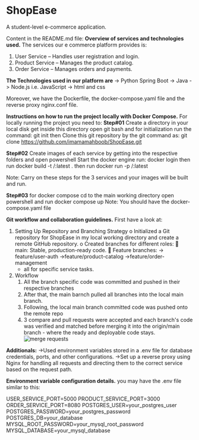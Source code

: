 # ShopEase
A student-level e-commerce application.

Content in the README.md file:
**Overview of services and technologies used.**
The services our e commerce platform provides is:
  1. User Service – Handles user registration and login. 
  2. Product Service – Manages the product catalog. 
  3. Order Service – Manages orders and payments.

**The Technologies used in our platform are**
-> Python Spring Boot
-> Java
-> Node.js i.e. JavaScript
-> html and css

Moreover, we have the Dockerfile, the docker-compose.yaml file and the reverse proxy nginx.conf file.

**Instructions on how to run the project locally with Docker Compose.**
For locally running the project you need to:
**Step#01**
Create a directory in your local disk
get inside this directory
open git bash and for initialization run the command:
git init
then Clone this git repository by the git command as:
git clone https://github.com/imamamahboob/ShopEase.git

**Step#02**
Create images of each service by getting into the respective folders and open powershell
Start the docker engine
run:
docker login
then run
docker build -t <yourusername>/<yourimagename>:latest .
then run
docker run -p <anypporthere> <yourusername>/<yourimagename>:latest

Note: Carry on these steps for the 3 services and your images will be built and run.

**Step#03**
for docker compose
cd to the main working directory
open powershell and run
docker compose up
Note: You should have the docker-compose.yaml file 


**Git workflow and collaboration guidelines.** 
First have a look at:
1. Setting Up Repository and Branching Strategy 
o Initialized a Git repository for ShopEase in my local working directory and create a remote GitHub repository. 
o Created branches for different roles: 
 main: Stable, production-ready code. 
 Feature branches:
  -> feature/user-auth
  ->feature/product-catalog
  ->feature/order-management
   - all for specific service tasks. 
2. Workflow
   1. All the branch specific code was committed and pushed in their respective branches
   2. After that, the main barnch pulled all branches into the local main branch.
   3. Following, the local main branch committed code was pushed onto the remote repo
   4. 3 compare and pull requests were accepted and each branch's code was verified and matched before merging it into the origin/main branch - where the ready and deployable code stays.
    ![merge requests](https://github.com/user-attachments/assets/f61e82d5-2861-4005-a34b-71e812c34206)


**Additionals:**
->Used environment variables stored in a .env file for database credentials, ports, 
and other configurations. 
->Set up a reverse proxy using Nginx for handling all requests and directing them 
to the correct service based on the request path. 

**Environment variable configuration details.**
you may have the .env file similar to this:

USER_SERVICE_PORT=5000
PRODUCT_SERVICE_PORT=3000
ORDER_SERVICE_PORT=8080
POSTGRES_USER=your_postgres_user
POSTGRES_PASSWORD=your_postgres_password
POSTGRES_DB=your_database
MYSQL_ROOT_PASSWORD=your_mysql_root_password
MYSQL_DATABASE=your_mysql_database


